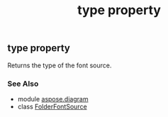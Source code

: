 ﻿---
title: type property
second_title: Aspose.Diagram for Python via .NET API References
description: 
type: docs
weight: 50
url: /python-net/aspose.diagram/folderfontsource/type/
is_root: false
---

## type property


Returns the type of the font source.

### See Also
* module [aspose.diagram](../../)
* class [FolderFontSource](/diagram/python-net/aspose.diagram/folderfontsource)
